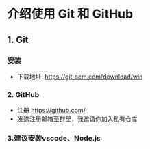 # 介绍使用 Git 和 GitHub 
## 1. Git
### 安装
- 下载地址: https://git-scm.com/download/win 
### 2. GitHub
- 注册 https://github.com/
- 发送注册邮箱至群里，我邀请你加入私有仓库
### 3.建议安装vscode、Node.js